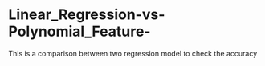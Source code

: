 # Linear_Regression-vs-Polynomial_Feature-

This is a comparison between two regression model to check the accuracy 
